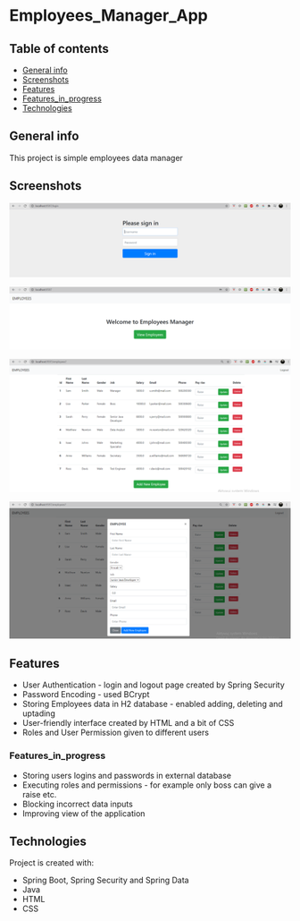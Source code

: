 # Employees_Manager_App

## Table of contents
* [General info](#General-info)
* [Screenshots](#Screenshots)
* [Features](#Features)
* [Features_in_progress](#Features_in_progress)
* [Technologies](#Technologies)

## General info
This project is simple employees data manager

## Screenshots
![Login page](login.PNG)

![Welcome page](index.PNG)

![Manager view](main.PNG)

![Adding view](adding.PNG)


## Features
* User Authentication - login and logout page created by Spring Security
* Password Encoding - used BCrypt
* Storing Employees data in H2 database - enabled adding, deleting and uptading
* User-friendly interface created by HTML and a bit of CSS
* Roles and User Permission given to different users

### Features_in_progress
* Storing users logins and passwords in external database
* Executing roles and permissions - for example only boss can give a raise etc.
* Blocking incorrect data inputs
* Improving view of the application


## Technologies
Project is created with:
* Spring Boot, Spring Security and Spring Data
* Java
* HTML
* CSS
